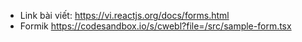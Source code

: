 - Link bài viết:
  https://vi.reactjs.org/docs/forms.html
- Formik
  https://codesandbox.io/s/cwebl?file=/src/sample-form.tsx